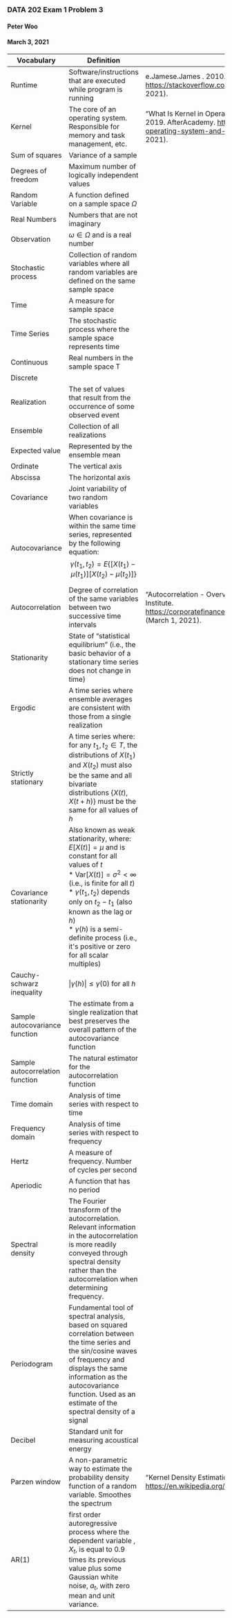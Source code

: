 ### DATA 202 Exam 1 Problem 3
#### Peter Woo
#### March 3, 2021



| Vocabulary|Definition|Source|
|---|---|---|
|Runtime|Software/instructions that are executed while program is running|e.Jamese.James . 2010. “What Is ‘Runtime’?” Stack Overflow. https://stackoverflow.com/questions/3900549/what-is-runtime (March 1, 2021).    |
|Kernel|The core of an operating system. Responsible for memory and task management, etc.|“What Is Kernel in Operating System and What Are the Various Types of Kernel?” 2019. AfterAcademy. https://afteracademy.com/blog/what-is-kernel-in-operating-system-and-what-are-the-various-types-of-kernel (March 1, 2021).  |   
|Sum of squares|Variance of a sample|   |   
|Degrees of freedom|Maximum number of logically independent values   |   |
|Random Variable|A function defined on a sample space $\Omega$|   |   
|Real Numbers|Numbers that are not imaginary   |   |   
|Observation|$\omega \in \Omega$ and is a real number   |   |
|Stochastic process|Collection of random variables where all random variables are defined on the same sample space   |   |   
|Time|A measure for sample space|   |   
|Time Series|The stochastic process where the sample space represents time   |   |
|Continuous|Real numbers in the sample space T   |   |   
|Discrete|   |   |   
|Realization|The set of values that result from the occurrence of some observed event   |   |
|Ensemble|Collection of all realizations   |   |   
|Expected value|Represented by the ensemble mean   |   |   
|Ordinate|The vertical axis   |   |
|Abscissa|The horizontal axis  |   |   
|Covariance|Joint variability of two random variables	   |   |   
|Autocovariance|When covariance is within the same time series, represented by the following equation:$$\gamma(t_1, t_2) = E\{[X(t_1) - \mu(t_1)][X(t_2) - \mu(t_2)]\}$$|   |
|Autocorrelation|Degree of correlation of the same variables between two successive time intervals|“Autocorrelation - Overview, How It Works, and Tests.” 2015. Corporate Finance Institute. https://corporatefinanceinstitute.com/resources/knowledge/other/autocorrelation/ (March 1, 2021).    |   
|Stationarity|State of “statistical equilibrium” (i.e., the basic behavior of a stationary time series does not change in time)   |   |   
|Ergodic|A time series where ensemble averages are consistent with those from a single realization|   |
|Strictly stationary|A time series where: for any $t_1, t_2 \in T$, the distributions of $X(t_1$) and $X(t_2)$ must also be the same and all bivariate distributions $\{X(t), X(t+h)\}$ must be the same for all values of $h$|   |   
|Covariance stationarity|Also known as weak stationarity, where: $E[X(t)] = \mu$ and is constant for all values of $t$ <br /> * $\mathrm{Var}[X(t)] = \sigma^2 < \infty$ (i.e., is finite for all $t$) <br /> * $\gamma(t_1, t_2)$ depends only on $t_2  - t_1$ (also known as the lag or $h$) <br /> * $\gamma(h)$ is a semi-definite process (i.e., it's positive or zero for all scalar multiples)|   |   
|Cauchy-schwarz inequality| $\vert\gamma(h)\vert \le \gamma(0)$ for all $h$   |   |
|Sample autocovariance function|The estimate from a single realization that best preserves the overall pattern of the autocovariance function   |   |   
|Sample autocorrelation function|The natural estimator for the autocorrelation function   |   |   
|Time domain|Analysis of time series with respect to time   |   |
|Frequency domain|Analysis of time series with respect to frequency   |   |   
|Hertz|A measure of frequency. Number of cycles per second   |   |   
|Aperiodic|A function that has no period    |   |
|Spectral density|The Fourier transform of the autocorrelation. Relevant information in the autocorrelation is more readily conveyed through spectral density rather than the autocorrelation when determining frequency.   |   |   
|Periodogram|Fundamental tool of spectral analysis, based on squared correlation between the time series and the sin/cosine waves of frequency and displays the same information as the autocovariance function. Used as an estimate of the spectral density of a signal   |   |   
|Decibel|Standard unit for measuring acoustical energy   |   |
|Parzen window|A non-parametric way to estimate the probability density function of a random variable. Smoothes the spectrum    |“Kernel Density Estimation.” 2021. Wikipedia. https://en.wikipedia.org/wiki/Kernel_density_estimation (March 1, 2021).   |   
|AR(1)|first order autoregressive process where the dependent variable , $X_t$, is equal to 0.9 times its previous value plus some Gaussian white noise, $a_t$, with zero mean and unit variance.   |   |   
